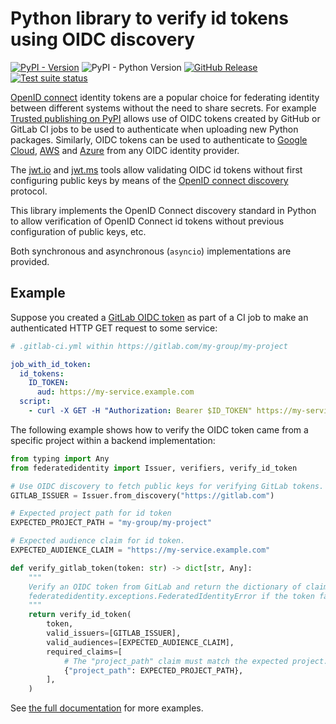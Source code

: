 # Python library to verify id tokens using OIDC discovery

[![PyPI - Version](https://img.shields.io/pypi/v/verify-oidc-identity)](https://pypi.org/p/verify-oidc-identity/)
![PyPI - Python Version](https://img.shields.io/pypi/pyversions/verify-oidc-identity)
[![GitHub Release](https://img.shields.io/github/v/release/rjw57/verify-oidc-identity)](https://github.com/rjw57/verify-oidc-identity/releases)
[![Test suite status](https://github.com/rjw57/verify-oidc-identity/actions/workflows/main.yml/badge.svg?branch=main)](https://github.com/rjw57/verify-oidc-identity/actions/workflows/main.yml?query=branch%3Amain)

[OpenID connect][oidc] identity tokens are a popular choice for federating identity between
different systems without the need to share secrets. For example [Trusted publishing on
PyPI](https://docs.pypi.org/trusted-publishers/) allows use of OIDC tokens created by
GitHub or GitLab CI jobs to be used to authenticate when uploading new Python packages.
Similarly, OIDC tokens can be used to authenticate to [Google
Cloud](https://cloud.google.com/iam/docs/workload-identity-federation),
[AWS](https://docs.aws.amazon.com/IAM/latest/UserGuide/introduction_access-management.html#intro-access-roles)
and
[Azure](https://learn.microsoft.com/en-us/graph/api/resources/federatedidentitycredentials-overview?view=graph-rest-1.0)
from any OIDC identity provider.

The [jwt.io](https://jwt.io/) and [jwt.ms](https://jwt.ms/) tools allow validating OIDC
id tokens without first configuring public keys by means of the [OpenID connect
discovery][oidc-discovery] protocol.

This library implements the OpenID Connect discovery standard in Python to allow
verification of OpenID Connect id tokens without previous configuration of public keys,
etc.

Both synchronous and asynchronous (`asyncio`) implementations are provided.

[oidc]: https://openid.net/specs/openid-connect-core-1_0.html
[oidc-discovery]: https://openid.net/specs/openid-connect-discovery-1_0.html

## Example

Suppose you created a [GitLab OIDC
token](https://docs.gitlab.com/ee/ci/secrets/id_token_authentication.html) as part of a
CI job to make an authenticated HTTP GET request to some service:

```yaml
# .gitlab-ci.yml within https://gitlab.com/my-group/my-project

job_with_id_token:
  id_tokens:
    ID_TOKEN:
      aud: https://my-service.example.com
  script:
    - curl -X GET -H "Authorization: Bearer $ID_TOKEN" https://my-service.example.com
```

The following example shows how to verify the OIDC token came from a specific project
within a backend implementation:

```py
from typing import Any
from federatedidentity import Issuer, verifiers, verify_id_token

# Use OIDC discovery to fetch public keys for verifying GitLab tokens.
GITLAB_ISSUER = Issuer.from_discovery("https://gitlab.com")

# Expected project path for id token
EXPECTED_PROJECT_PATH = "my-group/my-project"

# Expected audience claim for id token.
EXPECTED_AUDIENCE_CLAIM = "https://my-service.example.com"

def verify_gitlab_token(token: str) -> dict[str, Any]:
    """
    Verify an OIDC token from GitLab and return the dictionary of claims. Raises
    federatedidentity.exceptions.FederatedIdentityError if the token failed verification.
    """
    return verify_id_token(
        token,
        valid_issuers=[GITLAB_ISSUER],
        valid_audiences=[EXPECTED_AUDIENCE_CLAIM],
        required_claims=[
            # The "project_path" claim must match the expected project.
            {"project_path": EXPECTED_PROJECT_PATH},
        ],
    )
```

See [the full documentation](https://rjw57.github.io/verify-oidc-identity/) for more
examples.
